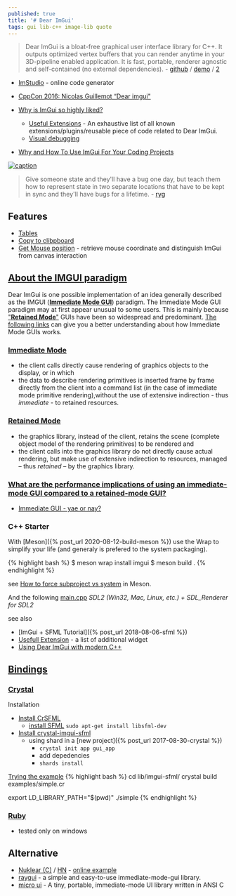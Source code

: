 ```yaml
---
published: true
title: '# Dear ImGui'
tags: gui lib-c++ image-lib quote
---
```

> Dear ImGui is a bloat-free graphical user interface library for C++. It outputs optimized vertex buffers that you can render anytime in your 3D-pipeline enabled application. It is fast, portable, renderer agnostic and self-contained (no external dependencies). - [github](https://github.com/ocornut/imgui#dear-imgui) / [demo](https://pthom.github.io/imgui_manual_online/manual/imgui_manual.html) / [2](https://raw.githubusercontent.com/wiki/ocornut/imgui/web/v167/v167-misc.png)

- [ImStudio](https://github.com/Raais/ImStudio?tab=readme-ov-file) - online code generator

- [CppCon 2016: Nicolas Guillemot “Dear imgui"](https://www.youtube.com/watch?v=LSRJ1jZq90k)
- [Why is ImGui so highly liked? ](https://www.reddit.com/r/cpp/comments/159aln9/why_is_imgui_so_highly_liked/)
	- [Useful Extensions](https://github.com/ocornut/imgui/wiki/Useful-Extensions#curves-animations-gradients-editors) - An exhaustive list of all known extensions/plugins/reusable piece of code related to Dear ImGui.
    - [Visual debugging](https://github.com/ocornut/imgui/wiki/Tips#visual-debugging)
- [Why and How To Use ImGui For Your Coding Projects](https://www.youtube.com/watch?v=U1BnzWX194Q)

[![caption](https://raw.githubusercontent.com/wiki/ocornut/imgui/web/v160/code_sample_03_color.gif)](https://pthom.github.io/imgui_manual/)

> Give someone state and they'll have a bug one day, but teach them how to represent state in two separate locations that have to be kept in sync and they'll have bugs for a lifetime. - [ryg](https://github.com/ocornut/imgui)

## Features
- [Tables](https://github.com/ocornut/imgui/issues/2957)
- [Copy to clibpboard](https://chatgpt.com/share/670a4492-699c-800d-9345-69b74808ad03)
- [Get Mouse position](https://chatgpt.com/share/6706dee4-0b7c-800d-96cd-0b0b3e0569d3) - retrieve  mouse coordinate and distinguish ImGui from canvas interaction


## [About the IMGUI paradigm](https://github.com/ocornut/imgui/wiki#about-the-imgui-paradigm)

Dear ImGui is one possible implementation of an idea generally described as the IMGUI ([**Immediate Mode GUI**](https://en.wikipedia.org/wiki/Immediate_mode_(computer_graphics))) paradigm. The Immediate Mode GUI paradigm may at first appear unusual to some users. This is mainly because ["**Retained Mode**"](https://en.wikipedia.org/wiki/Retained_mode) GUIs have been so widespread and predominant. [The following links](https://www.youtube.com/watch?v=LSRJ1jZq90k) can give you a better understanding about how Immediate Mode GUIs works.

### [Immediate Mode](https://en.wikipedia.org/wiki/Immediate_mode_(computer_graphics))
- the client calls directly cause rendering of graphics objects to the display, or in which
- the data to describe rendering primitives is inserted frame by frame directly from the client into a command list (in the case of immediate mode primitive rendering),without the use of extensive indirection - thus _immediate_ - to retained resources.

### [Retained Mode](https://en.wikipedia.org/wiki/Retained_mode)
- the graphics library, instead of the client, retains the scene (complete object model of the rendering primitives) to be rendered and
- the client calls into the graphics library do not directly cause actual rendering, but make use of extensive indirection to resources, managed – thus _retained_ – by the graphics library.

### [What are the performance implications of using an immediate-mode GUI compared to a retained-mode GUI?](https://stackoverflow.com/questions/47444189/what-are-the-performance-implications-of-using-an-immediate-mode-gui-compared-to)
- [Immediate GUI - yae or nay?](https://gamedev.stackexchange.com/questions/24103/immediate-gui-yae-or-nay)

### C++ Starter

With [Meson]({% post_url 2020-08-12-build-meson %})
use the Wrap to simplify your life (and generaly is prefered to the system packaging).

{% highlight bash %}
$ meson wrap install imgui
$ meson build .
{% endhighlight %}

see [How to force subproject vs system](https://chatgpt.com/share/6701a1f4-bbc8-800d-942e-4b78d8e1f676) in Meson.

And the following [main.cpp](https://github.com/ocornut/imgui/tree/master/examples/example_sdl2_sdlrenderer2) _SDL2 (Win32, Mac, Linux, etc.) + SDL_Renderer for SDL2_

see also
- [ImGui + SFML Tutorial]({% post_url 2018-08-06-sfml %})
- [Usefull Extension](https://github.com/ocornut/imgui/wiki/Useful-Extensions) - a list of additional widget
- [Using Dear ImGui with modern C++](https://edw.is/using-imgui-with-sfml-pt2/)

## [Bindings](https://github.com/ocornut/imgui/wiki/Bindings)


### [Crystal](https://github.com/oprypin/crystal-imgui)
    
Installation
- [Install CrSFML](https://github.com/oprypin/crsfml#installation)
	- [install SFML](https://www.sfml-dev.org/tutorials/2.5/start-linux.php) `sudo apt-get install libsfml-dev`
- [Install crystal-imgui-sfml](https://github.com/oprypin/crystal-imgui-sfml)
	- using shard in a [new project]({% post_url 2017-08-30-crystal %}) 
    	- `crystal init app gui_app`
        - add depedencies
        - `shards install`

[Trying the example](https://github.com/oprypin/crystal-imgui-sfml#building-a-project)
{% highlight bash %}
cd lib/imgui-sfml/
crystal build examples/simple.cr

export LD_LIBRARY_PATH="$(pwd)"
./simple
{% endhighlight %}
    
### [Ruby](https://github.com/vaiorabbit/ruby-imgui)
- tested only on windows

## Alternative
- [Nuklear (C)](https://github.com/Immediate-Mode-UI/Nuklear?tab=readme-ov-file#gallery) / [HN](https://news.ycombinator.com/item?id=34106762) - [online example](https://floooh.github.io/sokol-html5/nuklear-sapp.html)
- [raygui](https://news.ycombinator.com/item?id=30813000) - a simple and easy-to-use immediate-mode-gui library.
- [micro ui](https://github.com/rxi/microui?tab=readme-ov-file#screenshot) - A tiny, portable, immediate-mode UI library written in ANSI C

